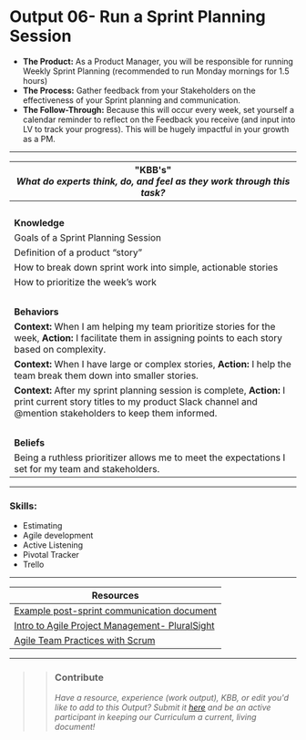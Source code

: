 # Output 06- Run a Sprint Planning Session

- **The Product:** As a Product Manager, you will be responsible for running Weekly Sprint Planning (recommended to run Monday mornings for 1.5 hours) <br>
- **The Process:** Gather feedback from your Stakeholders on the effectiveness of your Sprint planning and communication. <br>
- **The Follow-Through:** Because this will occur every week, set yourself a calendar reminder to reflect on the Feedback you receive (and input into LV to track your progress). This will be hugely impactful in your growth as a PM.

-----------------------------------------------------------

| **"KBB's"** <br> _What do experts think, do, and feel as they work through this task?_|
|----------|
| </br>| 
| **Knowledge**	| 
| Goals of a Sprint Planning Session|  
| Definition of a product “story” | 
| How to break down sprint work into simple, actionable stories	|
| How to prioritize the week’s work |
| </br> | 
| **Behaviors** 	| 
|  **Context:** When I am helping my team prioritize stories for the week, **Action:** I facilitate them in assigning points to each story based on complexity. |  
| **Context:** When I have large or complex stories, **Action:** I help the team break them down into smaller stories.  |
| **Context:** After my sprint planning session is complete, **Action:** I print current story titles to my product Slack channel and @mention stakeholders to keep them informed.|  
| </br> | 
| **Beliefs**	| 
| Being a ruthless prioritizer allows me to meet the expectations I set for my team and stakeholders. |  


------
### Skills: 
* Estimating
* Agile development 
* Active Listening
* Pivotal Tracker
* Trello


------


| Resources|       	
|----------|
| [Example post-sprint communication document](https://andela.slack.com/files/seun/F4B2HFZCJ/Current_Sprint_Work)|
| [Intro to Agile Project Management- PluralSight](https://app.pluralsight.com/library/courses/pmi-acp-introduction-agile-project-management-exam/table-of-contents)|
| [Agile Team Practices with Scrum](https://app.pluralsight.com/library/courses/agile-team-practice-fundamentals/table-of-contents)| 

---- 

>> ### Contribute
>> _Have a resource, experience (work output), KBB, or edit you'd like to add to this Output? Submit it [here](https://docs.google.com/a/andela.com/forms/d/e/1FAIpQLSeiwit-7JW3UScG9ItDX9DUZZnlCwdpo7aWruahsPKNJ_6JOA/viewform?usp=sf_link) and be an active participant in keeping our Curriculum a current, living document!_


